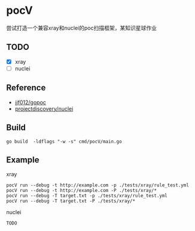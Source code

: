 # pocV
尝试打造一个兼容xray和nuclei的poc扫描框架，某知识星球作业

## TODO
- [x] xray
- [ ] nuclei

## Reference
- [jjf012/gopoc](https://github.com/jjf012/gopoc)
- [projectdiscovery/nuclei](https://github.com/projectdiscovery/nuclei)

## Build
```
go build  -ldflags "-w -s" cmd/pocV/main.go
```

## Example
xray
```
pocV run --debug -t http://example.com -p ./tests/xray/rule_test.yml
pocV run --debug -t http://example.com -P ./tests/xray/*
pocV run --debug -T target.txt -p ./tests/xray/rule_test.yml
pocV run --debug -T target.txt -P ./tests/xray/*
```
nuclei
```
TODO
```